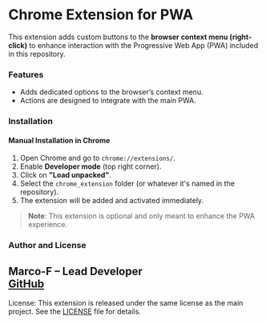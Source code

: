 # Chrome Extension for PWA

This extension adds custom buttons to the **browser context menu (right-click)** to enhance interaction with the Progressive Web App (PWA) included in this repository.

### Features

- Adds dedicated options to the browser’s context menu.
- Actions are designed to integrate with the main PWA.

### Installation

#### Manual Installation in Chrome

1. Open Chrome and go to `chrome://extensions/`.
2. Enable **Developer mode** (top right corner).
3. Click on **"Load unpacked"**.
4. Select the `chrome_extension` folder (or whatever it's named in the repository).
5. The extension will be added and activated immediately.

> **Note**: This extension is optional and only meant to enhance the PWA experience.

### Author and License

**Marco-F** – Lead Developer  
[GitHub](https://github.com/marco-f)
----

License: This extension is released under the same license as the main project. See the [LICENSE](../LICENSE) file for details.
